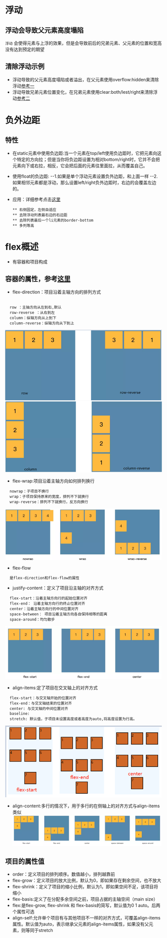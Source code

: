 # 浮动
## 浮动会导致父元素高度塌陷
   `浮动` 会使得元素与上浮的效果，但是会导致前后的兄弟元素、父元素的位置和宽高没有达到预定的期望
## 清除浮动示例
- 浮动导致的父元素高度塌陷或者溢出，在父元素使用overflow:hidden来清除浮动[参考一](https://www.jianshu.com/p/3772453568ad) 
- 浮动导致兄弟元素位置变化，在兄弟元素使用clear:both/lest/right来清除浮动[参考二](http://zh.learnlayout.com/clear.html)
# 负外边距
## 特性
* 在static元素中使用负边距:当一个元素在top/left使用负边距时，它把元素向这个特定的方向拉；但是当你将负边距设置为相对bottom/right时，它并不会把元素向下或右拉，相反，它会把后面的元素往里面拉，从而覆盖自己。

* 使用float的负边距:
   --1.如果是单个浮动元素设置负外边距，和上面一样 
   --2.如果相邻元素都是浮动，那么设置left/right负外边距时，右边的会覆盖左边的。
* 应用：详细参考点击[这里](https://www.cnblogs.com/jscode/archive/2012/08/28/2660078.html)
  ```
  ** 右侧固定，左侧自适应
  ** 去除浮动列表最右边的右边距
  ** 去除列表最后一个li元素的border-bottom
  ** 多列等高
  ```

# flex概述
 * 有容器和项目构成
 
## 容器的属性，参考[这里](https://www.jianshu.com/p/967dcacf0220)

  * flex-direction：项目沿着主轴方向的排列方式
  
  ```text
    
    row ：主抽方向从左到右,默认
    row-reverse ：从右到左
    column：纵轴方向从上到下
    column-reverse：纵轴方向从下到上
  ```

  ![](./pasteimg/2019-03-01-15-25-01.png)
  ![](./pasteimg/2019-03-01-15-27-09.png)
  
  * flex-wrap:项目沿着主轴方向如何排列换行

  ```text 
    nowrap：子项目不换行
    wrap：子项目保持原来的宽度，排列不下就换行
    wrap-reverse：排列不下就换行，反方向换行 
  ```

   ![](./pasteimg/2019-03-01-15-45-25.png)

  * flex-flow

  ```text
    是flex-direction和flex-flow的属性

  ```

  * justify-content：定义了项目沿主轴的对齐方式
  
  ```text
    flex-start：沿着主轴方向行的起始位置对齐
    flex-end： 沿着主轴方向行的终止位置对齐
    center：沿着主轴方向行的中间位置对齐
    space-between： 项目沿着主轴方向各自保持相等的距离
    space-around：均匀散步
  ```
  ![](./pasteimg/2019-03-01-17-03-20.png)

  * align-items:定了项目在交叉轴上的对齐方式
  
  ```text
    flex-start：与交叉轴开始的位置对齐
    flex-end：与交叉轴结束的位置对齐
    center: 与交叉轴的中间位置对齐
    baseline: 
    stretch: 默认值，子项目未设置高度或者高度为auto,将高度设置为行高。
  ```
  ![](./pasteimg/2019-03-01-17-20-27.png)

  * align-content:多行的情况下，用于多行的在侧轴上的对齐方式与align-items类似
  ![](./pasteimg/2019-03-01-17-27-12.png)

## 项目的属性值
 * order：定义项目的排列顺序。数值越小，排列越靠前
 * flex-grow：定义项目的放大比例，默认为0，即如果存在剩余空间，也不放大
 * flex-shrink：定义了项目的缩小比例，默认为1，即如果空间不足，该项目将缩小
 * flex-basis:定义了在分配多余空间之前，项目占据的主轴空间（main size）
 * flex:是flex-grow, flex-shrink 和 flex-basis的简写，默认值为0 1 auto。后两个属性可选
 * align-self:允许单个项目有与其他项目不一样的对齐方式，可覆盖align-items属性。默认值为auto，表示继承父元素的align-items属性，如果没有父元素，则等同于stretch
